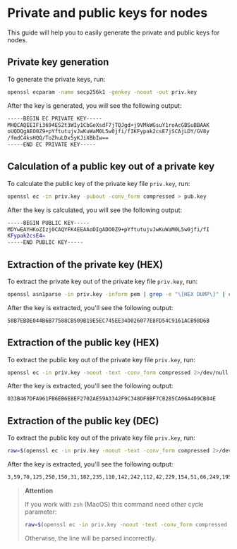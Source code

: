 # Private and public keys for nodes

This guide will help you to easily generate the private and public keys for nodes.

## Private key generation

To generate the private keys, run:

```bash
openssl ecparam -name secp256k1 -genkey -noout -out priv.key
```

After the key is generated, you will see the following output:

```bash
-----BEGIN EC PRIVATE KEY-----
MHQCAQEEIFi3694ES2t3WIy1CbGeXsdF7jTQJgd+j9VMkWGsuY1roAcGBSuBBAAK
oUQDQgAEO0Z9+pYftutujvJwKuWaM0L5w0jfi/fIKFypak2csE7jSCAjLDY/GV8y
/fmdC4ksHQQ/ToZhuLDx5yKJiXBbIw==
-----END EC PRIVATE KEY-----
```

## Calculation of a public key out of a private key

To calculate the public key of the private key file `priv.key`, run:

```bash
openssl ec -in priv.key -pubout -conv_form compressed > pub.key
```

After the key is calculated, you will see the following output:

```bash
-----BEGIN PUBLIC KEY-----
MDYwEAYHKoZIzj0CAQYFK4EEAAoDIgADO0Z9+pYftutujvJwKuWaM0L5w0jfi/fI
KFypak2csE4=
-----END PUBLIC KEY-----
```

## Extraction of the private key (HEX)

To extract the private key out of the private key file `priv.key`, run:

```bash
openssl asn1parse -in priv.key -inform pem | grep -e "\[HEX DUMP\]" | cut -d ":" -f4
```

After the key is extracted, you'll see the following output:

```bash
58B7EBDE044B6B77588CB509B19E5EC745EE34D026077E8FD54C9161ACB98D6B
```

## Extraction of the public key (HEX)

To extract the public key out of the private key file `priv.key`, run:

```bash
openssl ec -in priv.key -noout -text -conv_form compressed 2>/dev/null | grep -A 3 '^pub:' | tail -n 3 | tr '\n' ' '| sed 's/[^01-9a-z]//g' | tr ‘[:lower:]’ ‘[:upper:]’
```

After the key is extracted, you'll see the following output:

```bash
033B467DFA961FB6EB6E8EF2702AE59A3342F9C348DF8BF7C8285CA96A4D9CB04E
```

## Extraction of the public key (DEC)

To extract the public key out of the private key file `priv.key`, run:

```bash
raw=$(openssl ec -in priv.key -noout -text -conv_form compressed 2>/dev/null | grep -A 3 '^pub:' | tail -n 3 | tr '\n' ' ' | tr -d ' ' | tr ':' ' '); b="";for a in $raw; do b="$b$((16#$a)) "; done; echo $b | tr ' ' ','
```

After the key is extracted, you'll see the following output:

```bash
3,59,70,125,250,150,31,182,235,110,142,242,112,42,229,154,51,66,249,195,72,223,139,247,200,40,92,169,106,77,156,176,78
```

> **Attention**
> 
> If you work with `zsh` (MacOS) this command need other cycle parameter:
> 
> ```bash
> raw=$(openssl ec -in priv.key -noout -text -conv_form compressed 2>/dev/null | grep -A 3 '^pub:' | tail -n 3 | tr '\n' ' ' | tr -d ' ');IFS=":"; b="";for a in ${=raw}; do b="$b$((16#$a)) "; done; echo $b | sed 's/\ $//' | tr ' ' ','
> ```
> 
> Otherwise, the line will be parsed incorrectly.